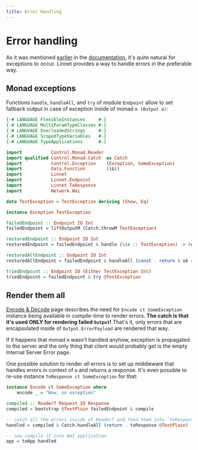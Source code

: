 ```yaml
---
title: Error Handling
---
```


# Error handling

As it was mentioned [earlier](04-encode-decode.html) in the [documentation](02-request-match.html), it's quite natural
for exceptions to occur. Linnet provides a way to handle errors in the preferable way.

## Monad exceptions

Functions `handle`, `handleAll`, and `try` of module `Endpoint` allow to set fallback output
in case of exception inside of monad `m (Output a)`: 

```haskell top
{-# LANGUAGE FlexibleInstances     #-}
{-# LANGUAGE MultiParamTypeClasses #-}
{-# LANGUAGE OverloadedStrings     #-}
{-# LANGUAGE ScopedTypeVariables   #-}
{-# LANGUAGE TypeApplications      #-}

import           Control.Monad.Reader
import qualified Control.Monad.Catch  as Catch
import           Control.Exception    (Exception, SomeException)
import           Data.Function        ((&))
import           Linnet
import           Linnet.Endpoint
import           Linnet.ToResponse
import           Network.Wai

data TestException = TestException deriving (Show, Eq)

instance Exception TestException

failedEndpoint :: Endpoint IO Int
failedEndpoint = liftOutputM (Catch.throwM TestException)

restoredEndpoint :: Endpoint IO Int
restoredEndpoint = failedEndpoint & handle (\(e :: TestException) -> return $ internalServerError e) 

restoredAllEndpoint :: Endpoint IO Int
restoredAllEndpoint = failedEndpoint & handleAll (const . return $ ok 42)

triedEndpoint :: Endpoint IO (Either TestException Int)
triedEndpoint = failedEndpoint & try @TestException 
```

## Render them all

[Encode & Decode](04-encode-decode.html) page describes the need for `Encode ct SomeException` instance being available
in compile-time to render errors. **The catch is that it's used ONLY for rendering failed `Output`!** That's it, only
errors that are encapsulated inside of `Output.ErrorPayload` are rendered that way.

If it happens that monad `m` wasn't handled anyhow, exception is propagated to the server and the only thing that
client would probably get is the empty Internal Server Error page.

One possible solution to render _all_ errors is to set up middleware that handles errors in context of `m` and
returns a response. It's even possible to re-use instance `ToResponse ct SomeException` for that: 

```haskell top
instance Encode ct SomeException where
    encode _ = "Wow, so exception"

compiled :: ReaderT Request IO Response
compiled = bootstrap @TextPlain failedEndpoint & compile

-- catch all the errors inside of ReaderT and feed them into `toResponse` of `ToResponse` type class
handled = compiled & Catch.handleAll (return . toResponse @TextPlain)

-- now compile it into WAI application
app = toApp handled
```
